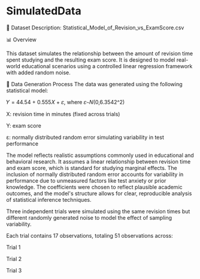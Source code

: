 # SimulatedData
📄 Dataset Description: Statistical_Model_of_Revision_vs_ExamScore.csv

📊 Overview

This dataset simulates the relationship between the amount of revision time spent studying and the resulting exam score. It is designed to model real-world educational scenarios using a controlled linear regression framework with added random noise.

🧪 Data Generation Process
The data was generated using the following statistical model:

𝑌 = 44.54 + 0.555𝑋 + 𝜀, where 𝜀∼𝑁(0,6.3542^2)

X: revision time in minutes (fixed across trials)

Y: exam score

ε: normally distributed random error simulating variability in test performance

The model reflects realistic assumptions commonly used in educational and behavioral research. It assumes a linear relationship between revision time and exam score, which is standard for studying marginal effects. The inclusion of normally distributed random error accounts for variability in performance due to unmeasured factors like test anxiety or prior knowledge. The coefficients were chosen to reflect plausible academic outcomes, and the model's structure allows for clear, reproducible analysis of statistical inference techniques.

Three independent trials were simulated using the same revision times but different randomly generated noise to model the effect of sampling variability.

Each trial contains 17 observations, totaling 51 observations across:

Trial 1

Trial 2

Trial 3

